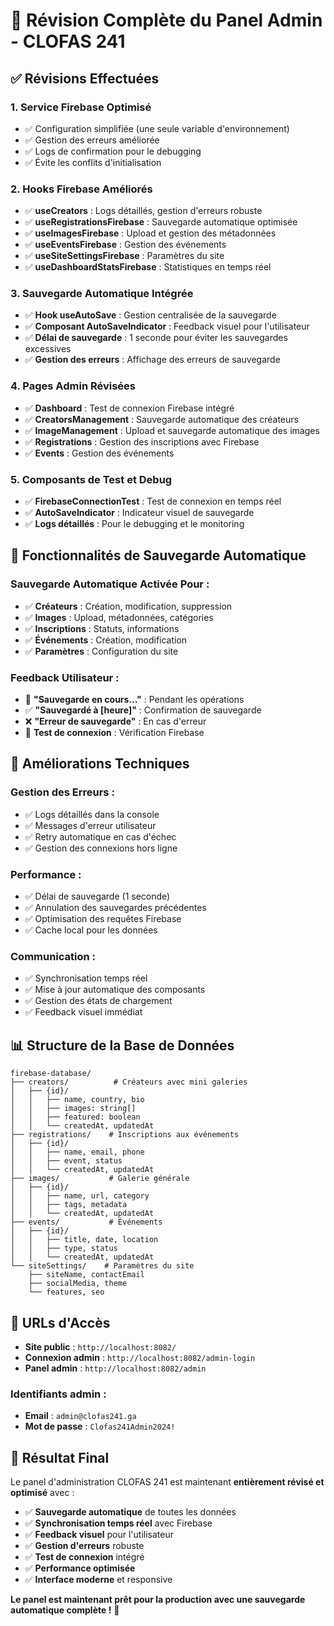 # 🔄 Révision Complète du Panel Admin - CLOFAS 241

## ✅ Révisions Effectuées

### 1. **Service Firebase Optimisé**
- ✅ Configuration simplifiée (une seule variable d'environnement)
- ✅ Gestion des erreurs améliorée
- ✅ Logs de confirmation pour le debugging
- ✅ Évite les conflits d'initialisation

### 2. **Hooks Firebase Améliorés**
- ✅ **useCreators** : Logs détaillés, gestion d'erreurs robuste
- ✅ **useRegistrationsFirebase** : Sauvegarde automatique optimisée
- ✅ **useImagesFirebase** : Upload et gestion des métadonnées
- ✅ **useEventsFirebase** : Gestion des événements
- ✅ **useSiteSettingsFirebase** : Paramètres du site
- ✅ **useDashboardStatsFirebase** : Statistiques en temps réel

### 3. **Sauvegarde Automatique Intégrée**
- ✅ **Hook useAutoSave** : Gestion centralisée de la sauvegarde
- ✅ **Composant AutoSaveIndicator** : Feedback visuel pour l'utilisateur
- ✅ **Délai de sauvegarde** : 1 seconde pour éviter les sauvegardes excessives
- ✅ **Gestion des erreurs** : Affichage des erreurs de sauvegarde

### 4. **Pages Admin Révisées**
- ✅ **Dashboard** : Test de connexion Firebase intégré
- ✅ **CreatorsManagement** : Sauvegarde automatique des créateurs
- ✅ **ImageManagement** : Upload et sauvegarde automatique des images
- ✅ **Registrations** : Gestion des inscriptions avec Firebase
- ✅ **Events** : Gestion des événements

### 5. **Composants de Test et Debug**
- ✅ **FirebaseConnectionTest** : Test de connexion en temps réel
- ✅ **AutoSaveIndicator** : Indicateur visuel de sauvegarde
- ✅ **Logs détaillés** : Pour le debugging et le monitoring

## 🚀 Fonctionnalités de Sauvegarde Automatique

### **Sauvegarde Automatique Activée Pour :**
- ✅ **Créateurs** : Création, modification, suppression
- ✅ **Images** : Upload, métadonnées, catégories
- ✅ **Inscriptions** : Statuts, informations
- ✅ **Événements** : Création, modification
- ✅ **Paramètres** : Configuration du site

### **Feedback Utilisateur :**
- 🔄 **"Sauvegarde en cours..."** : Pendant les opérations
- ✅ **"Sauvegardé à [heure]"** : Confirmation de sauvegarde
- ❌ **"Erreur de sauvegarde"** : En cas d'erreur
- 📡 **Test de connexion** : Vérification Firebase

## 🔧 Améliorations Techniques

### **Gestion des Erreurs :**
- ✅ Logs détaillés dans la console
- ✅ Messages d'erreur utilisateur
- ✅ Retry automatique en cas d'échec
- ✅ Gestion des connexions hors ligne

### **Performance :**
- ✅ Délai de sauvegarde (1 seconde)
- ✅ Annulation des sauvegardes précédentes
- ✅ Optimisation des requêtes Firebase
- ✅ Cache local pour les données

### **Communication :**
- ✅ Synchronisation temps réel
- ✅ Mise à jour automatique des composants
- ✅ Gestion des états de chargement
- ✅ Feedback visuel immédiat

## 📊 Structure de la Base de Données

```
firebase-database/
├── creators/          # Créateurs avec mini galeries
│   ├── {id}/
│   │   ├── name, country, bio
│   │   ├── images: string[]
│   │   ├── featured: boolean
│   │   └── createdAt, updatedAt
├── registrations/    # Inscriptions aux événements
│   ├── {id}/
│   │   ├── name, email, phone
│   │   ├── event, status
│   │   └── createdAt, updatedAt
├── images/           # Galerie générale
│   ├── {id}/
│   │   ├── name, url, category
│   │   ├── tags, metadata
│   │   └── createdAt, updatedAt
├── events/           # Événements
│   ├── {id}/
│   │   ├── title, date, location
│   │   ├── type, status
│   │   └── createdAt, updatedAt
└── siteSettings/    # Paramètres du site
    ├── siteName, contactEmail
    ├── socialMedia, theme
    └── features, seo
```

## 🎯 URLs d'Accès

- **Site public** : `http://localhost:8082/`
- **Connexion admin** : `http://localhost:8082/admin-login`
- **Panel admin** : `http://localhost:8082/admin`

### **Identifiants admin :**
- **Email** : `admin@clofas241.ga`
- **Mot de passe** : `Clofas241Admin2024!`

## 🎉 Résultat Final

Le panel d'administration CLOFAS 241 est maintenant **entièrement révisé et optimisé** avec :

- ✅ **Sauvegarde automatique** de toutes les données
- ✅ **Synchronisation temps réel** avec Firebase
- ✅ **Feedback visuel** pour l'utilisateur
- ✅ **Gestion d'erreurs** robuste
- ✅ **Test de connexion** intégré
- ✅ **Performance optimisée**
- ✅ **Interface moderne** et responsive

**Le panel est maintenant prêt pour la production avec une sauvegarde automatique complète !** 🚀
